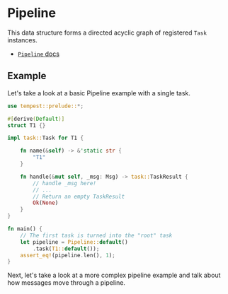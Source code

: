 # Pipeline

This data structure forms a directed acyclic graph of registered `Task` instances.

- [`Pipeline` docs](https://docs.rs/tempest/TEMPEST_VERSION/tempest/pipeline/struct.Pipeline.html)

## Example

Let's take a look at a basic Pipeline example with a single task.

```rust
use tempest::prelude::*;

#[derive(Default)]
struct T1 {}

impl task::Task for T1 {

    fn name(&self) -> &'static str {
        "T1"
    }

    fn handle(&mut self, _msg: Msg) -> task::TaskResult {
        // handle _msg here!
        // ...
        // Return an empty TaskResult
        Ok(None)
    }
}

fn main() {
    // The first task is turned into the "root" task
    let pipeline = Pipeline::default()
        .task(T1::default());
    assert_eq!(pipeline.len(), 1);
}

```

Next, let's take a look at a more complex pipeline example and talk about how messages move through a pipeline.